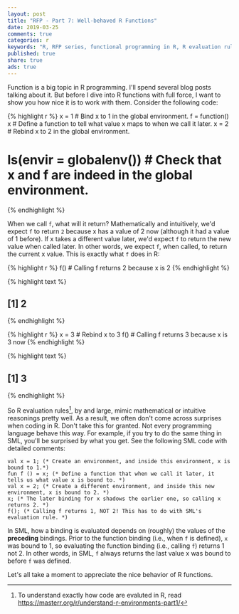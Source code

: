 ```yaml
---
layout: post
title: "RFP - Part 7: Well-behaved R Functions"
date: 2019-03-25
comments: true
categories: r
keywords: "R, RFP series, functional programming in R, R evaluation rules, variable rebinding in R, reassignment in R, evaluation rules in SML, variable shadowing in SML, R function calls, R functions, R function evaluation, Well-behaved R Functions"
published: true
share: true
ads: true
---
```


Function is a big topic in R programming. I'll spend several blog posts talking 
about it. But before I dive into R functions with full force, I want to show you 
how nice it is to work with them. Consider the following code:

{% highlight r %}
x = 1 # Bind x to 1 in the global environment.
f = function() x # Define a function to tell what value x maps to when we call it later.
x = 2 # Rebind x to 2 in the global environment.
# ls(envir = globalenv()) # Check that x and f are indeed in the global environment.
{% endhighlight %}

When we call `f`, what will it return? Mathematically and intuitively, we'd expect 
`f` to return `2` because x has a value of 2 now (although it had a value of 1 before). 
If x takes a different value later, we'd expect `f` to return the new value when 
called later. In other words, we expect `f`, when called, to return the current 
x value. This is exactly what `f` does in R:

{% highlight r %}
f()   # Calling f returns 2 because x is 2
{% endhighlight %}



{% highlight text %}
## [1] 2
{% endhighlight %}



{% highlight r %}
x = 3 # Rebind x to 3
f()   # Calling f returns 3 because x is 3 now
{% endhighlight %}



{% highlight text %}
## [1] 3
{% endhighlight %}

So R evaluation rules[^1], by and large, mimic mathematical or intuitive reasonings 
pretty well. As a result, we often don't come across surprises when coding in R. 
Don't take this for granted. Not every programming language behave this way. For 
example, if you try to do the same thing in SML, you'll be surprised by 
what you get. See the following SML code with detailed comments:

```
val x = 1; (* Create an environment, and inside this environment, x is bound to 1.*)
fun f () = x; (* Define a function that when we call it later, it tells us what value x is bound to. *)
val x = 2; (* Create a different environment, and inside this new environment, x is bound to 2. *)
x; (* The later binding for x shadows the earlier one, so calling x returns 2. *)
f(); (* Calling f returns 1, NOT 2! This has to do with SML's evaluation rule. *)
```

In SML, how a binding is evaluated depends on (roughly) the values of the 
**preceding** bindings. Prior to the function binding (i.e., when `f` is defined), 
`x` was bound to 1, so evaluating the function binding (i.e., calling `f`) 
returns 1 not 2. In other words, in SML, `f` always returns the last value x was
bound to before `f` was defined. 

Let's all take a moment to appreciate the nice behavior of R functions.

[^1]: To understand exactly how code are evaluted in R, read https://masterr.org/r/understand-r-environments-part1/ 
